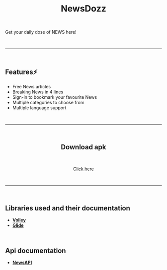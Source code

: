 <div align="center">
        
# NewsDozz

</div>

<div align="left">
<br>

Get your daily dose of NEWS here!

<br>
<hr>
<br>

## Features⚡️

* Free News articles
* Breaking News in 4 lines
* Sign-in to bookmark your favourite News
* Multiple categories to choose from
* Multiple language support

<br>
<hr>
<br>


</div>
<div align="center">

## Download apk
<br>

[Click here](https://github.com/kt-shashi/NewsDozz/blob/main/app/debug/NewsDozz.apk)

<br>
<hr>
<br>

</div>
<div align="left">

## Libraries used and their documentation

- [**Volley**](https://developer.android.com/training/volley)
- [**Glide**](https://github.com/bumptech/glide)

<br>

## Api documentation

- [**NewsAPI**](https://gnews.io/docs/v4#introduction)

</div>
